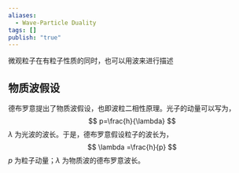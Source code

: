 ```yaml
---
aliases:
  - Wave-Particle Duality
tags: []
publish: "true"
---
```


微观粒子在有粒子性质的同时，也可以用波来进行描述

## 物质波假设

德布罗意提出了物质波假设，也即波粒二相性原理。光子的动量可以写为，
$$
p=\frac{h}{\lambda}
$$
$\lambda$ 为光波的波长。于是，德布罗意假设粒子的波长为，
$$
\lambda =\frac{h}{p}
$$
$p$ 为粒子动量；$\lambda$ 为物质波的德布罗意波长。
